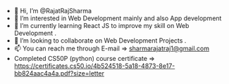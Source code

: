 - 👋 Hi, I’m @RajatRajSharma
- 👀 I’m interested in Web Development mainly and also App development
- 🌱 I’m currently learning React JS to improve my skill on Web Development .
- 💞️ I’m looking to collaborate on Web Development Projects .
- 📫 You can reach me through E-mail => sharmarajatraj1@gmail.com
- Completed CS50P (python) course certificate => https://certificates.cs50.io/4b524518-5a18-4873-8e17-bb824aac4a4a.pdf?size=letter

<!---
RajatRajSharma/RajatRajSharma is a ✨ special ✨ repository because its `README.md` (this file) appears on your GitHub profile.
You can click the Preview link to take a look at your changes.
--->
